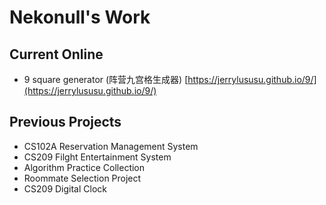 # Nekonull's Work
## Current Online
* 9 square generator (阵营九宫格生成器) [https://jerrylususu.github.io/9/](https://jerrylususu.github.io/9/)

## Previous Projects

* CS102A Reservation Management System
* CS209 Filght Entertainment System
* Algorithm Practice Collection
* Roommate Selection Project
* CS209 Digital Clock
